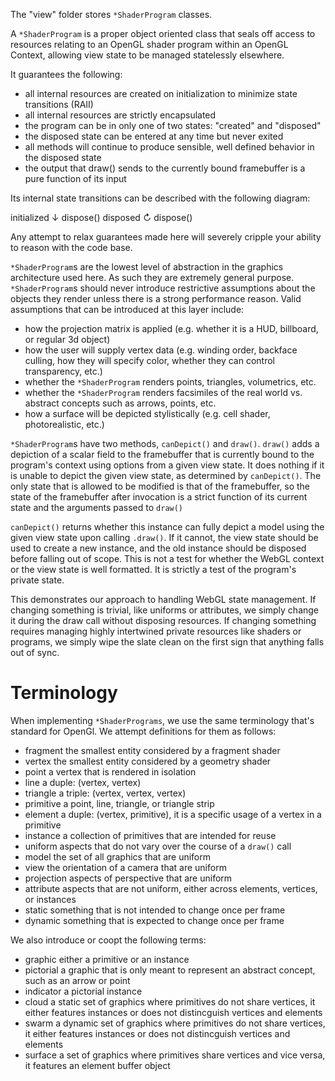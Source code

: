 The "view" folder stores `*ShaderProgram` classes.

A `*ShaderProgram` is a proper object oriented class 
that seals off access to resources relating to an 
OpenGL shader program within an OpenGL Context, 
allowing view state to be managed statelessly elsewhere. 

It guarantees the following:
* all internal resources are created on initialization to minimize state transitions (RAII)
* all internal resources are strictly encapsulated
* the program can be in only one of two states: "created" and "disposed"
* the disposed state can be entered at any time but never exited
* all methods will continue to produce sensible, well defined behavior in the disposed state
* the output that draw() sends to the currently bound framebuffer is 
  a pure function of its input

Its internal state transitions can be described with the following diagram:

initialized
    ↓        dispose()
 disposed
    ↻        dispose()

Any attempt to relax guarantees made here will severely cripple 
your ability to reason with the code base. 

`*ShaderProgram`s are the lowest level of abstraction in the graphics architecture used here.
As such they are extremely general purpose. `*ShaderProgram`s should never introduce restrictive assumptions 
about the objects they render unless there is a strong performance reason.
Valid assumptions that can be introduced at this layer include:
* how the projection matrix is applied (e.g. whether it is a HUD, billboard, or regular 3d object)
* how the user will supply vertex data (e.g. winding order, backface culling, how they will specify color, whether they can control transparency, etc.)
* whether the `*ShaderProgram` renders points, triangles, volumetrics, etc.
* whether the `*ShaderProgram` renders facsimiles of the real world vs. abstract concepts such as arrows, points, etc.
* how a surface will be depicted stylistically (e.g. cell shader, photorealistic, etc.)

`*ShaderProgram`s have two methods, `canDepict()` and `draw()`.
`draw()` adds a depiction of a scalar field to the framebuffer that is currently 
bound to the program's context using options from a given view state.
It does nothing if it is unable to depict the given view state, as determined by `canDepict()`.
The only state that is allowed to be modified is that of the framebuffer,
so the state of the framebuffer after invocation is a strict function 
of its current state and the arguments passed to `draw()`

`canDepict()` returns whether this instance can fully depict a model using the given
view state upon calling `.draw()`.
If it cannot, the view state should be used to create a new instance, 
and the old instance should be disposed before falling out of scope.
This is not a test for whether the WebGL context or the view state 
is well formatted. It is strictly a test of the program's private state.

This demonstrates our approach to handling WebGL state management.
If changing something is trivial, like uniforms or attributes, 
we simply change it during the draw call without disposing resources.
If changing something requires managing highly intertwined private 
resources like shaders or programs, we simply wipe the slate clean
on the first sign that anything falls out of sync.

# Terminology
When implementing `*ShaderPrograms`, we use the same terminology that's standard for OpenGl.
We attempt definitions for them as follows:

* fragment   the smallest entity considered by a fragment shader
* vertex     the smallest entity considered by a geometry shader
* point      a vertex that is rendered in isolation
* line       a duple:  (vertex, vertex)
* triangle   a triple: (vertex, vertex, vertex)
* primitive  a point, line, triangle, or triangle strip
* element    a duple: (vertex, primitive), it is a specific usage of a vertex in a primitive
* instance   a collection of primitives that are intended for reuse
* uniform    aspects that do not vary over the course of a `draw()` call
* model      the set of all graphics that are uniform
* view       the orientation of a camera that are uniform
* projection aspects of perspective that are uniform
* attribute  aspects that are not uniform, either across elements, vertices, or instances
* static     something that is not intended to change once per frame
* dynamic    something that is expected to change once per frame

We also introduce or coopt the following terms:

* graphic    either a primitive or an instance
* pictorial  a graphic that is only meant to represent an abstract concept, such as an arrow or point
* indicator  a pictorial instance
* cloud      a static set of graphics where primitives do not share vertices, it either features instances or does not distincguish vertices and elements
* swarm      a dynamic set of graphics where primitives do not share vertices, it either features instances or does not distincguish vertices and elements
* surface    a set of graphics where primitives share vertices and vice versa, it features an element buffer object
